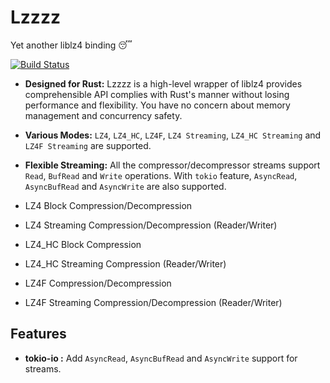 # Lzzzz
Yet another liblz4 binding 😴

[![Build Status](https://dev.azure.com/picoHz/lzzzz/_apis/build/status/lzzzz-CI?branchName=master)](https://dev.azure.com/picoHz/lzzzz/_build/latest?definitionId=2&branchName=master)

- **Designed for Rust:** Lzzzz is a high-level wrapper of liblz4 provides comprehensible API complies with Rust's manner without losing performance and flexibility. You have no concern about memory management and concurrency safety.

- **Various Modes:** `LZ4`, `LZ4_HC`, `LZ4F`, `LZ4 Streaming`, `LZ4_HC Streaming` and `LZ4F Streaming` are supported.

- **Flexible Streaming:** All the compressor/decompressor streams support `Read`, `BufRead` and `Write` operations. 
With `tokio` feature, `AsyncRead`, `AsyncBufRead` and `AsyncWrite` are also supported.

- LZ4 Block Compression/Decompression
- LZ4 Streaming Compression/Decompression (Reader/Writer)
- LZ4_HC Block Compression
- LZ4_HC Streaming Compression (Reader/Writer)
- LZ4F Compression/Decompression
- LZ4F Streaming Compression/Decompression (Reader/Writer)


## Features

- **tokio-io :** Add `AsyncRead`, `AsyncBufRead` and `AsyncWrite` support for streams.